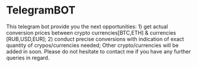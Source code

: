 # TelegramBOT
  This telegram bot provide you the next opportunities:
    1) get actual conversion prices between crypto currencies[BTC,ETH] & currencies [RUB,USD,EUR];
    2) conduct precise conversions with indication of exact quantity of crypos/currencies needed;
  Other crypto/currencies will be added in soon.
  Please do not hesitate to contact me if you have any further queries in regard.
  
